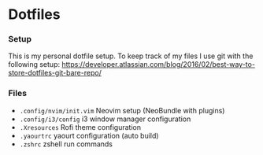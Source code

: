 # Dotfiles

### Setup
This is my personal dotfile setup. To keep track of my files I use git with the following setup: 
https://developer.atlassian.com/blog/2016/02/best-way-to-store-dotfiles-git-bare-repo/

### Files
* `.config/nvim/init.vim` Neovim setup (NeoBundle with plugins)
* `.config/i3/config` i3 window manager configuration
* `.Xresources` Rofi theme configuration
* `.yaourtrc` yaourt configuration (auto build)
* `.zshrc` zshell run commands
